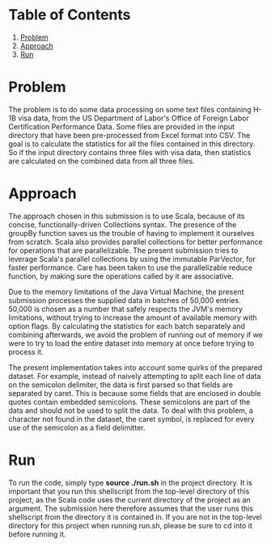 # Table of Contents
1. [Problem](README.md#problem)
2. [Approach](README.md#approach)
3. [Run](README.md#run)

# Problem
The problem is to do some data processing on some text files containing H-1B visa data, from the US Department of Labor's Office of Foreign Labor Certification Performance Data. Some files are provided in the input directory that have been pre-processed from Excel format into CSV. The goal is to calculate the statistics for all the files contained in this directory. So if the input directory contains three files with visa data, then statistics are calculated on the combined data from all three files.

# Approach
The approach chosen in this submission is to use Scala, because of its concise, functionally-driven Collections syntax. The presence of the groupBy function saves us the trouble of having to implement it ourselves from scratch. Scala also provides parallel collections for better performance for operations that are parallelizable. The present submission tries to leverage Scala's parallel collections by using the immutable ParVector, for faster performance. Care has been taken to use the parallelizable reduce function, by making sure the operations called by it are associative.

Due to the memory limitations of the Java Virtual Machine, the present submission processes the supplied data in batches of 50,000 entries. 50,000 is chosen as a number that safely respects the JVM's memory limitations, without trying to increase the amount of available memory with option flags. By calculating the statistics for each batch separately and combining afterwards, we avoid the problem of running out of memory if we were to try to load the entire dataset into memory at once before trying to process it.

The present implementation takes into account some quirks of the prepared dataset. For example, instead of naively attempting to split each line of data on the semicolon delimiter, the data is first parsed so that fields are separated by caret. This is because some fields that are enclosed in double quotes contain embedded semicolons. These semicolons are part of the data and should not be used to split the data. To deal with this problem, a character not found in the dataset, the caret symbol, is replaced for every use of the semicolon as a field delimitter.

# Run
To run the code, simply type **source ./run.sh** in the project directory. It is important that you run this shellscript from the top-level directory of this project, as the Scala code uses the current directory of the project as an argument. The submission here therefore assumes that the user runs this shellscript from the directory it is contained in. If you are not in the top-level directory for this project when running run.sh, please be sure to cd into it before running it.
